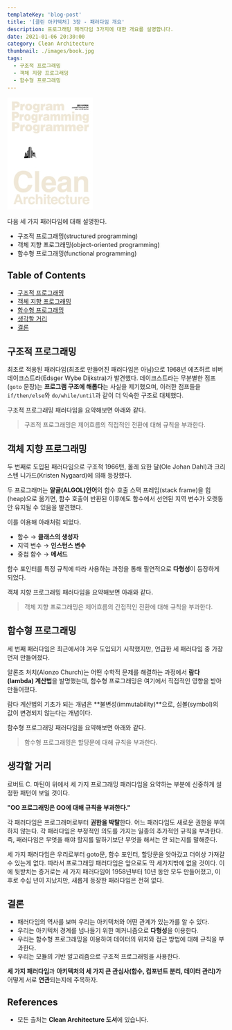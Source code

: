 ```yaml
---
templateKey: 'blog-post'
title: '[클린 아키텍처] 3장 - 패러다임 개요'
description: 프로그래밍 패러다임 3가지에 대한 개요를 설명합니다.
date: 2021-01-06 20:30:00
category: Clean Architecture
thumbnail: ./images/book.jpg
tags:
  - 구조적 프로그래밍
  - 객체 지향 프로그래밍
  - 함수형 프로그래밍
---
```


![2020_retro_thumbnail](./images/book.jpg)

다음 세 가지 패러다임에 대해 설명한다.

- 구조적 프로그래밍(structured programming)
- 객체 지향 프로그래밍(object-oriented programming)
- 함수형 프로그래밍(functional programming)

## Table of Contents

- [구조적 프로그래밍](#구조적-프로그래밍)
- [객체 지향 프로그래밍](#객체-지향-프로그래밍)
- [함수형 프로그래밍](#함수형-프로그래밍)
- [생각할 거리](#생각할-거리)
- [결론](#결론)

## 구조적 프로그래밍

최초로 적용된 패러다임(최초로 만들어진 패러다임은 아님)으로 1968년 에츠허르 비버 데이크스트라(Edsger Wybe Dijkstra)가 발견했다. 데이크스트라는 무분별한 점프(`goto` 문장)는 **프로그램 구조에 해롭다**는 사실을 제기했으며, 이러한 점프들을 `if/then/else`와 `do/while/until`과 같이 더 익숙한 구조로 대체했다.

구조적 프로그래밍 패러다임을 요약해보면 아래와 같다.

> 구조적 프로그래밍은 제어흐름의 직접적인 전환에 대해 규칙을 부과한다.

## 객체 지향 프로그래밍

두 번째로 도입된 패러다임으로 구조적 1966텬, 올레 요한 달(Ole Johan Dahl)과 크리스텐 니가드(Kristen Nygaard)에 의해 등장했다.

두 프로그래머는 **알골(ALGOL)언어**의 함수 호출 스택 프레임(stack frame)을 힙(heap)으로 옮기면, 함수 호출이 반환된 이후에도 함수에서 선언된 지역 변수가 오랫동안 유지될 수 있음을 발견했다.

이를 이용해 아래처럼 되었다.

- 함수 → **클래스의 생성자**
- 지역 변수 → **인스턴스 변수**
- 중첩 함수 → **메서드**

함수 포인터를 특정 규칙에 따라 사용하는 과정을 통해 필연적으로 **다형성**이 등장하게 되었다.

객체 지향 프로그래밍 패러다임을 요약해보면 아래와 같다.

> 객체 지향 프로그래밍은 제어흐름의 간접적인 전환에 대해 규칙을 부과한다.

## 함수형 프로그래밍

세 번째 패러다임은 최근에서야 겨우 도입되기 시작했지만, 언급한 세 패러다임 중 가장 먼저 만들어졌다.

알론조 처치(Alonzo Church)는 어떤 수학적 문제를 해결하는 과정에서 **람다(lambda) 계산법**을 발명했는데, 함수형 프로그래밍은 여기에서 직접적인 영향을 받아 만들어졌다.

람다 계산법의 기초가 되는 개념은 **불변성(immutability)**으로, 심볼(symbol)의 값이 변경되지 않는다는 개념이다.

함수형 프로그래밍 패러다임을 요약해보면 아래와 같다.

> 함수형 프로그래밍은 할당문에 대해 규칙을 부과한다.

## 생각할 거리

로버트 C. 마틴이 위에서 세 가지 프로그래밍 패러다임을 요약하는 부분에 신중하게 설정한 패턴이 보일 것이다.

**"OO 프로그래밍은 OO에 대해 규칙을 부과한다."**

각 패러다임은 프로그래머로부터 **권한을 박탈**한다. 어느 패러다임도 새로운 권한을 부여하지 않는다. 각 패러다임은 부정적인 의도를 가지는 일종의 추가적인 규칙을 부과한다. 즉, 패러다임은 무엇을 해야 할지를 말하기보단 무엇을 해서는 안 되는지를 말해준다.

세 가지 패러다임은 우리로부터 goto문, 함수 포인터, 할당문을 앗아갔고 더이상 가져갈 수 있는게 없다. 따라서 프로그래밍 패러다임은 앞으로도 딱 세가지밖에 없을 것이다. 이에 뒷받치는 증거로는 세 가지 패러다임이 1958년부터 10년 동안 모두 만들어졌고, 이후로 수십 년이 지났지만, 새롭게 등장한 패러다임은 전혀 없다.

## 결론

- 패러다임의 역사를 보며 우리는 아키텍처와 어떤 관계가 있는가를 알 수 있다.
- 우리는 아키텍처 경계를 넘나들기 위한 메커니즘으로 **다형성**을 이용한다.
- 우리는 함수형 프로그래밍을 이용하여 데이터의 위치와 접근 방법에 대해 규칙을 부과한다.
- 우리는 모듈의 기반 알고리즘으로 구조적 프로그래밍을 사용한다.

**세 가지 패러다임**과 **아키텍처의 세 가지 큰 관심사(함수, 컴포넌트 분리, 데이터 관리)가** 어떻게 서로 **연관**되는지에 주목하자.

## References

- 모든 출처는 **Clean Architecture 도서**에 있습니다.
